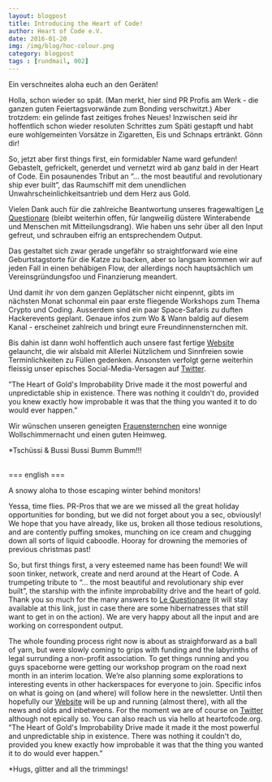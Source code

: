 ```yaml
---
layout: blogpost
title: Introducing the Heart of Code!
author: Heart of Code e.V.
date: 2016-01-20
img: /img/blog/hoc-colour.png
category: blogpost
tags : [rundmail, 002]
---
```


Ein verschneites aloha euch an den Geräten!

Holla, schon wieder so spät. (Man merkt, hier sind PR Profis am Werk - die ganzen guten Feiertagsvorwände zum Bonding verschwitzt.) Aber trotzdem: ein gelinde fast zeitiges frohes Neues! Inzwischen seid ihr hoffentlich schon wieder resoluten Schrittes zum Späti gestapft  und habt eure wohlgemeinten Vorsätze in Zigaretten, Eis und Schnaps ertränkt. Gönn dir!

So, jetzt aber first things first, ein formidabler Name ward gefunden! Gebastelt, gefrickelt, generdet und vernetzt wird ab ganz bald in der Heart of Code. Ein posaunendes Tribut an “... the most beautiful and revolutionary ship ever built”, das Raumschiff mit dem unendlichen Unwahrscheinlichkeitsantrieb und dem Herz aus Gold.

Vielen Dank auch für die zahlreiche Beantwortung unseres fragewaltigen <a href="http://endlessboredom.us12.list-manage1.com/track/click?u=1e56e91157a293e5a76b1fe6e&id=b008c18f63&e=d3fb65de72">Le Questionare</a> (bleibt weiterhin offen, für langweilig düstere Winterabende und Menschen mit Mitteilungsdrang). Wie haben uns sehr über all den Input gefreut, und schrauben eifrig an entsprechendem Output.

Das gestaltet sich zwar gerade ungefähr so straightforward wie eine Geburtstagstorte für die Katze zu backen, aber so langsam kommen wir auf jeden Fall in einen behäbigen Flow, der allerdings noch hauptsächlich um Vereinsgründungsfoo und Finanzierung meandert.

Und damit ihr von dem ganzen Geplätscher nicht einpennt, gibts im nächsten Monat schonmal ein paar erste fliegende Workshops zum Thema Crypto und Coding. Ausserdem sind ein paar Space-Safaris zu duften Hackerevents geplant. Genaue infos zum Wo & Wann baldig auf diesem Kanal - erscheinet zahlreich und bringt eure Freundinnensternchen mit.

Bis dahin ist dann wohl hoffentlich auch unsere fast fertige <a href="http://heartofcode.org">Website</a> gelauncht, die wir alsbald mit Allerlei Nützlichem und Sinnfreien sowie Terminlichkeiten zu Füllen gedenken. Ansonsten verfolgt gerne weiterhin fleissig unser episches Social-Media-Versagen auf <a href="https://twitter.com/heartsofcode">Twitter</a>.

”The Heart of Gold's Improbability Drive made it the most powerful and unpredictable ship in existence. There was nothing it couldn't do, provided you knew exactly how improbable it was that the thing you wanted it to do would ever happen.”

Wir wünschen unseren geneigten <a href="https://vimeo.com/148733313">Frauensternchen</a> eine wonnige Wollschimmernacht und einen guten Heimweg.

*Tschüssi & Bussi Bussi Bumm Bumm!!!

<br>
=== english ===

A snowy aloha to those escaping winter behind monitors!

Yessa, time flies. PR-Pros that we are we missed all the great holiday opportunities for bonding, but we did not forget about you a sec, obviously! We hope that you have already, like us, broken all those tedious resolutions, and are contently puffing smokes, munching on ice cream and chugging down all sorts of liquid caboodle. Hooray for drowning the memories of previous christmas past!

So, but first things first, a very esteemed name has been found! We will soon tinker, network, create and nerd around at the Heart of Code. A trumpeting tribute to “... the most beautiful and revolutionary ship ever built”, the starship with the infinite improbability drive and the heart of gold.
Thank you so much for the many answers to <a href="http://endlessboredom.us12.list-manage1.com/track/click?u=1e56e91157a293e5a76b1fe6e&id=b008c18f63&e=d3fb65de72">Le Questionare</a> (it will stay available at this link, just in case there are some hibernatresses that still want to get in on the action). We are very happy about all the input and are working on correspondent output.

The whole founding process right now is about as straighforward as a ball of yarn, but were slowly coming to grips with funding and the labyrinths of legal surrunding a non-profit association.
To get things running and you guys spaceborne were getting our workshop program on the road next month in an interim location. We’re also planning some explorations to interesting events in other hackerspaces for everyone to join. Specific infos on what is going on (and where) will follow here in the newsletter.
Until then hopefully our <a href="http://heartofcode.org">Website</a> will be up and running (almost there), with all the news and olds and inbetweens. For the moment we are of course on <a href="http://twitter.com/heartsofcode">Twitter</a> although not epically so.
You can also reach us via hello at heartofcode.org.
”The Heart of Gold's Improbability Drive made it  made it the most powerful and unpredictable ship in existence. There was nothing it couldn't do, provided you knew exactly how improbable it was that the thing you wanted it to do would ever happen.”

*Hugs, glitter and all the trimmings!
